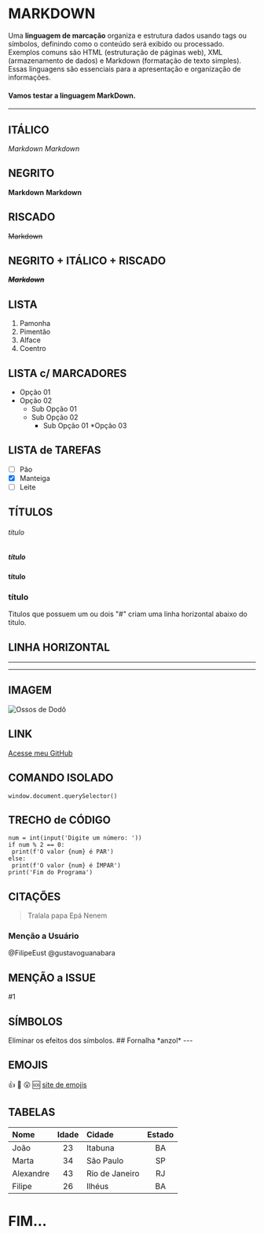 # MARKDOWN
Uma **linguagem de marcação** organiza e estrutura dados usando tags ou símbolos, definindo como o conteúdo será exibido ou processado. Exemplos comuns são HTML (estruturação de páginas web), XML (armazenamento de dados) e Markdown (formatação de texto simples). Essas linguagens são essenciais para a apresentação e organização de informações. 
#### Vamos testar a linguagem **MarkDown**.
---


## ITÁLICO
_Markdown_
*Markdown*

## NEGRITO
**Markdown**
__Markdown__

## RISCADO
~~Markdown~~

## NEGRITO + ITÁLICO + RISCADO
__*~~Markdown~~*__

## LISTA
1. Pamonha
1. Pimentão
5. Alface
3. Coentro

## LISTA c/ MARCADORES
* Opção 01
* Opção 02
   * Sub Opção 01
   * Sub Opção 02
      * Sub Opção 01
*Opção 03

## LISTA de TAREFAS
- [ ] Pão
- [x] Manteiga
- [ ] Leite

## TÍTULOS
###### título
##### título
#### título
### título
Titulos que possuem um ou dois "#" criam uma linha horizontal abaixo do titulo.

## LINHA HORIZONTAL
***
---

## IMAGEM
![Ossos de Dodô](https://github.com/FilipeEust/Ola-Mundo/assets/134540717/3b60db0b-9140-4902-8a3f-c76546319f4a)

## LINK
[Acesse meu GitHub](github.com/filipeeust)

## COMANDO ISOLADO
`window.document.querySelector()`

## TRECHO de CÓDIGO
```
num = int(input('Digite um número: '))
if num % 2 == 0:
 print(f'O valor {num} é PAR')
else:
 print(f'O valor {num} é ÍMPAR')
print('Fim do Programa')
```

## CITAÇÕES
> Tralala papa
> Epá Nenem

### Menção a Usuário
@FilipeEust 
@gustavoguanabara

## MENÇÃO a ISSUE
#1

## SÍMBOLOS
Eliminar os efeitos dos símbolos.
\## Fornalha
\*anzol*
\---

## EMOJIS
👍 
💪 
😮 
🆘 
[site de emojis](https://emojipedia.org/)

## TABELAS
 Nome | Idade | Cidade | Estado
:--- | :---: | :--- | :---:
João | 23 | Itabuna | BA
Marta | 34 | São Paulo | SP
Alexandre | 43 | Rio de Janeiro | RJ
Filipe | 26 | Ilhéus | BA

# FIM...
